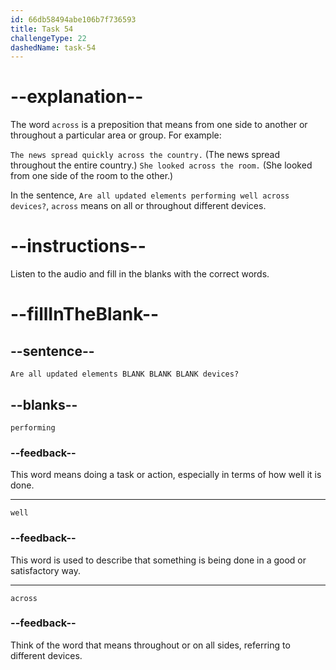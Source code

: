 ```yaml
---
id: 66db58494abe106b7f736593
title: Task 54
challengeType: 22
dashedName: task-54
---
```

<!--
AUDIO REFERENCE:
Bob: Are all updated elements performing well across devices?
-->

# --explanation--

The word `across` is a preposition that means from one side to another or throughout a particular area or group. For example:

`The news spread quickly across the country.` (The news spread throughout the entire country.)
`She looked across the room.` (She looked from one side of the room to the other.)

In the sentence, `Are all updated elements performing well across devices?`, `across` means on all or throughout different devices.

# --instructions--

Listen to the audio and fill in the blanks with the correct words.

# --fillInTheBlank--

## --sentence--

`Are all updated elements BLANK BLANK BLANK devices?`

## --blanks--

`performing`

### --feedback--

This word means doing a task or action, especially in terms of how well it is done.

---

`well`

### --feedback--

This word is used to describe that something is being done in a good or satisfactory way.

---

`across`

### --feedback--

Think of the word that means throughout or on all sides, referring to different devices.
